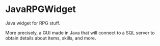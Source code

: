 # JavaRPGWidget
Java widget for RPG stuff.

More precisely, a GUI made in Java that will connect to
a SQL server to obtain details about items, skills, and more.
